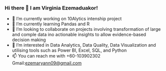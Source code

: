 ### Hi there 👋 I am Virginia Ezemaduakor!

- 🔭 I’m currently working on 10Alytics intenship project
- 🌱 I’m currently learning Pandas and R
- 👯 I’m looking to collaborate on projects involving transformation of large and comple data ino actionable insights to allow evidence-based decision making
- 🤔 I’m interested in Data Analytics, Data Quality, Data Visualization and utilising tools such as Power BI, Excel, SQL, and Python
- 📫 You can reach me with +60-103902302 Gmail:ezemaryann09@gmail.com 

